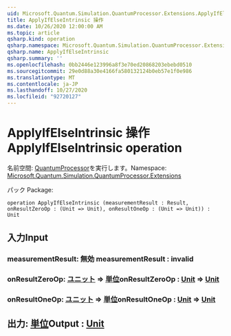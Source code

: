 ```yaml
---
uid: Microsoft.Quantum.Simulation.QuantumProcessor.Extensions.ApplyIfElseIntrinsic
title: ApplyIfElseIntrinsic 操作
ms.date: 10/26/2020 12:00:00 AM
ms.topic: article
qsharp.kind: operation
qsharp.namespace: Microsoft.Quantum.Simulation.QuantumProcessor.Extensions
qsharp.name: ApplyIfElseIntrinsic
qsharp.summary: ''
ms.openlocfilehash: 0bb2446e123996a8f3e70ed20868203ebebd0510
ms.sourcegitcommit: 29e0d88a30e4166fa580132124b0eb57e1f0e986
ms.translationtype: MT
ms.contentlocale: ja-JP
ms.lasthandoff: 10/27/2020
ms.locfileid: "92720127"
---
```

# <a name="applyifelseintrinsic-operation"></a><span data-ttu-id="4fe2e-102">ApplyIfElseIntrinsic 操作</span><span class="sxs-lookup"><span data-stu-id="4fe2e-102">ApplyIfElseIntrinsic operation</span></span>

<span data-ttu-id="4fe2e-103">名前空間: [QuantumProcessor](xref:Microsoft.Quantum.Simulation.QuantumProcessor.Extensions)を実行します。</span><span class="sxs-lookup"><span data-stu-id="4fe2e-103">Namespace: [Microsoft.Quantum.Simulation.QuantumProcessor.Extensions](xref:Microsoft.Quantum.Simulation.QuantumProcessor.Extensions)</span></span>

<span data-ttu-id="4fe2e-104">パック [](https://nuget.org/packages/)</span><span class="sxs-lookup"><span data-stu-id="4fe2e-104">Package: [](https://nuget.org/packages/)</span></span>




```qsharp
operation ApplyIfElseIntrinsic (measurementResult : Result, onResultZeroOp : (Unit => Unit), onResultOneOp : (Unit => Unit)) : Unit
```


## <a name="input"></a><span data-ttu-id="4fe2e-105">入力</span><span class="sxs-lookup"><span data-stu-id="4fe2e-105">Input</span></span>

### <a name="measurementresult--__invalidresult__"></a><span data-ttu-id="4fe2e-106">measurementResult: __無効 <Result>__</span><span class="sxs-lookup"><span data-stu-id="4fe2e-106">measurementResult : __invalid<Result>__</span></span>




### <a name="onresultzeroop--unit--unit"></a><span data-ttu-id="4fe2e-107">onResultZeroOp: [ユニット](xref:microsoft.quantum.lang-ref.unit) => [単位](xref:microsoft.quantum.lang-ref.unit)</span><span class="sxs-lookup"><span data-stu-id="4fe2e-107">onResultZeroOp : [Unit](xref:microsoft.quantum.lang-ref.unit) => [Unit](xref:microsoft.quantum.lang-ref.unit)</span></span> 




### <a name="onresultoneop--unit--unit"></a><span data-ttu-id="4fe2e-108">onResultOneOp: [ユニット](xref:microsoft.quantum.lang-ref.unit) => [単位](xref:microsoft.quantum.lang-ref.unit)</span><span class="sxs-lookup"><span data-stu-id="4fe2e-108">onResultOneOp : [Unit](xref:microsoft.quantum.lang-ref.unit) => [Unit](xref:microsoft.quantum.lang-ref.unit)</span></span> 





## <a name="output--unit"></a><span data-ttu-id="4fe2e-109">出力: [単位](xref:microsoft.quantum.lang-ref.unit)</span><span class="sxs-lookup"><span data-stu-id="4fe2e-109">Output : [Unit](xref:microsoft.quantum.lang-ref.unit)</span></span>


